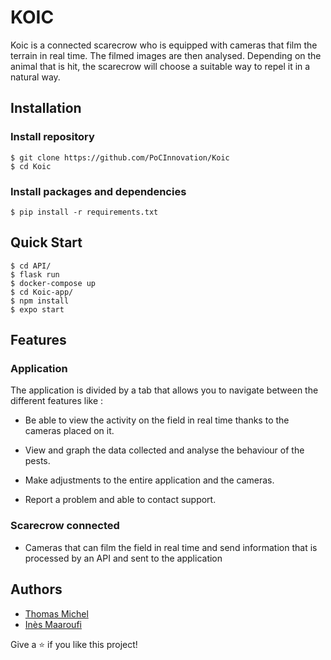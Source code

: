 # KOIC

Koic is a connected scarecrow who is equipped with cameras that film the terrain in real time. The filmed images are then analysed. Depending on the animal that is hit, the scarecrow will choose a suitable way to repel it in a natural way.

## Installation

### Install repository
```
$ git clone https://github.com/PoCInnovation/Koic
$ cd Koic
```

### Install packages and dependencies
```
$ pip install -r requirements.txt
```
## Quick Start

```
$ cd API/
$ flask run
$ docker-compose up
$ cd Koic-app/
$ npm install
$ expo start
```

## Features

### Application

The application is divided by a tab that allows you to navigate between the different features like :

-  Be able to view the activity on the field in real time thanks to the cameras placed on it.
- View and graph the data collected and analyse the behaviour of the pests.

- Make adjustments to the entire application and the cameras.

- Report a problem and able to contact support.

### Scarecrow connected

- Cameras that can film the field in real time and send information that is processed by an API and sent to the application 

## Authors
- [Thomas Michel](https://github.com/pr0m3th3usEx)
- [Inès Maaroufi](https://github.com/Happinesseuh)

Give a ⭐️ if you like this project!
